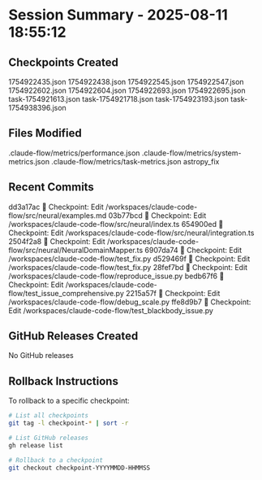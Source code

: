 # Session Summary - 2025-08-11 18:55:12

## Checkpoints Created
1754922435.json
1754922438.json
1754922545.json
1754922547.json
1754922602.json
1754922604.json
1754922693.json
1754922695.json
task-1754921613.json
task-1754921718.json
task-1754923193.json
task-1754938396.json

## Files Modified
.claude-flow/metrics/performance.json
.claude-flow/metrics/system-metrics.json
.claude-flow/metrics/task-metrics.json
astropy_fix

## Recent Commits
dd3a17ac 🔖 Checkpoint: Edit /workspaces/claude-code-flow/src/neural/examples.md
03b77bcd 🔖 Checkpoint: Edit /workspaces/claude-code-flow/src/neural/index.ts
654900ed 🔖 Checkpoint: Edit /workspaces/claude-code-flow/src/neural/integration.ts
2504f2a8 🔖 Checkpoint: Edit /workspaces/claude-code-flow/src/neural/NeuralDomainMapper.ts
6907da74 🔖 Checkpoint: Edit /workspaces/claude-code-flow/test_fix.py
d529469f 🔖 Checkpoint: Edit /workspaces/claude-code-flow/test_fix.py
28fef7bd 🔖 Checkpoint: Edit /workspaces/claude-code-flow/reproduce_issue.py
bedb67f6 🔖 Checkpoint: Edit /workspaces/claude-code-flow/test_issue_comprehensive.py
2215a57f 🔖 Checkpoint: Edit /workspaces/claude-code-flow/debug_scale.py
ffe8d9b7 🔖 Checkpoint: Edit /workspaces/claude-code-flow/test_blackbody_issue.py

## GitHub Releases Created
No GitHub releases

## Rollback Instructions
To rollback to a specific checkpoint:
```bash
# List all checkpoints
git tag -l checkpoint-* | sort -r

# List GitHub releases
gh release list

# Rollback to a checkpoint
git checkout checkpoint-YYYYMMDD-HHMMSS
```
